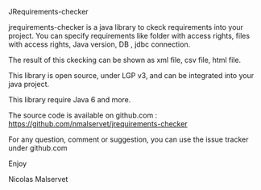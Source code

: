 JRequirements-checker

jrequirements-checker is a java library to ckeck requirements into your project.
You can specify requirements like folder with access rights, files with access rights, Java version, DB , jdbc connection.

The result of this ckecking can be shown as xml file, csv file, html file.

This library is open source, under LGP v3,  and can be integrated into your java project.

This library require Java 6 and more.

The source code is available on github.com : https://github.com/nmalservet/jrequirements-checker

For any question, comment or suggestion, you can use the issue tracker under github.com

Enjoy

Nicolas Malservet  
